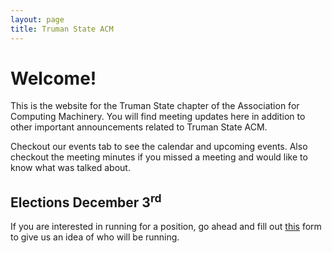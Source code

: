 ```yaml
---
layout: page
title: Truman State ACM
---
```


# Welcome!

This is the website for the Truman State chapter of the Association for Computing Machinery. You will find meeting updates here in addition to other important announcements related to Truman State ACM. 

Checkout our events tab to see the calendar and upcoming events. Also checkout the meeting minutes if you missed a meeting and would like to know what was talked about. 



## Elections December 3<sup>rd</sup>

If you are interested in running for a position, go ahead and fill out [this][EF] form to give us an idea of who will be running. 

[interview]: https://docs.google.com/spreadsheets/d/1FiJR25jzb8O0iBQsuOHvjy3qT0Tc6RAPPldPe47iPAA/edit#gid=0
[RC]: {{site.baseurl}}/robocode/
[EF]: https://docs.google.com/forms/d/e/1FAIpQLSeTVlQn84IrA0cnextpUnzEsA4070Ef6j-V9AKdGY6RVVhgNg/viewform